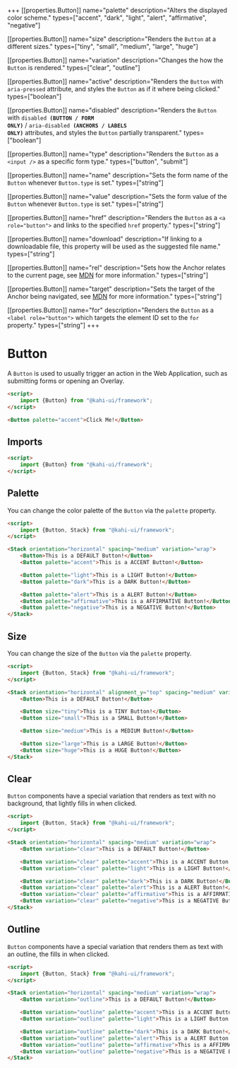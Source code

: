 +++
[[properties.Button]]
name="palette"
description="Alters the displayed color scheme."
types=["accent", "dark", "light", "alert", "affirmative", "negative"]

[[properties.Button]]
name="size"
description="Renders the <code>Button</code> at a different sizes."
types=["tiny", "small", "medium", "large", "huge"]

[[properties.Button]]
name="variation"
description="Changes the how the <code>Button</code> is rendered."
types=["clear", "outline"]

[[properties.Button]]
name="active"
description="Renders the <code>Button</code> with <code>aria-pressed</code> attribute, and styles the <code>Button</code> as if it where being clicked."
types=["boolean"]

[[properties.Button]]
name="disabled"
description="Renders the <code>Button</code> with <code>disabled <strong>(BUTTON / FORM ONLY)</strong></code> / <code>aria-disabled <strong>(ANCHORS / LABELS ONLY)</strong></code> attributes, and styles the <code>Button</code> partially transparent."
types=["boolean"]

[[properties.Button]]
name="type"
description="Renders the <code>Button</code> as a <code>&lt;input /&gt;</code> as a specific form type."
types=["button", "submit"]

[[properties.Button]]
name="name"
description="Sets the form name of the <code>Button</code> whenever <code>Button.type</code> is set."
types=["string"]

[[properties.Button]]
name="value"
description="Sets the form value of the <code>Button</code> whenever <code>Button.type</code> is set."
types=["string"]

[[properties.Button]]
name="href"
description="Renders the <code>Button</code> as a <code>&lt;a role=\"button\"&gt;</code> and links to the specified <code>href</code> property."
types=["string"]

[[properties.Button]]
name="download"
description="If linking to a downloadable file, this property will be used as the suggested file name."
types=["string"]

[[properties.Button]]
name="rel"
description="Sets how the Anchor relates to the current page, see <a href='https://developer.mozilla.org/en-US/docs/Web/HTML/Element/a#attr-rel' rel='noopener noreferrer' target='_blank'>MDN</a> for more information."
types=["string"]

[[properties.Button]]
name="target"
description="Sets the target of the Anchor being navigated, see <a href='https://developer.mozilla.org/en-US/docs/Web/HTML/Element/a#attr-target' rel='noopener noreferrer' target='_blank'>MDN</a> for more information."
types=["string"]

[[properties.Button]]
name="for"
description="Renders the <code>Button</code> as a <code>&lt;label role=\"button\"&gt;</code> which targets the element ID set to the <code>for</code> property."
types=["string"]
+++

# Button

A `Button` is used to usually trigger an action in the Web Application, such as submitting forms or opening an Overlay.

<!-- prettier-ignore -->
```html repl Button Preview
<script>
    import {Button} from "@kahi-ui/framework";
</script>

<Button palette="accent">Click Me!</Button>
```

## Imports

```html default Button Imports
<script>
    import {Button} from "@kahi-ui/framework";
</script>
```

## Palette

You can change the color palette of the `Button` via the `palette` property.

<!-- prettier-ignore -->
```html repl Button Palette
<script>
    import {Button, Stack} from "@kahi-ui/framework";
</script>

<Stack orientation="horizontal" spacing="medium" variation="wrap">
    <Button>This is a DEFAULT Button!</Button>
    <Button palette="accent">This is a ACCENT Button!</Button>

    <Button palette="light">This is a LIGHT Button!</Button>
    <Button palette="dark">This is a DARK Button!</Button>

    <Button palette="alert">This is a ALERT Button!</Button>
    <Button palette="affirmative">This is a AFFIRMATIVE Button!</Button>
    <Button palette="negative">This is a NEGATIVE Button!</Button>
</Stack>
```

## Size

You can change the size of the `Button` via the `palette` property.

<!-- prettier-ignore -->
```html repl Button Size
<script>
    import {Button, Stack} from "@kahi-ui/framework";
</script>

<Stack orientation="horizontal" alignment_y="top" spacing="medium" variation="wrap">
    <Button>This is a DEFAULT Button!</Button>

    <Button size="tiny">This is a TINY Button!</Button>
    <Button size="small">This is a SMALL Button!</Button>

    <Button size="medium">This is a MEDIUM Button!</Button>

    <Button size="large">This is a LARGE Button!</Button>
    <Button size="huge">This is a HUGE Button!</Button>
</Stack>
```

## Clear

`Button` components have a special variation that renders as text with no background, that lightly fills in when clicked.

<!-- prettier-ignore -->
```html repl Button Clear
<script>
    import {Button, Stack} from "@kahi-ui/framework";
</script>

<Stack orientation="horizontal" spacing="medium" variation="wrap">
    <Button variation="clear">This is a DEFAULT Button!</Button>

    <Button variation="clear" palette="accent">This is a ACCENT Button!</Button>
    <Button variation="clear" palette="light">This is a LIGHT Button!</Button>

    <Button variation="clear" palette="dark">This is a DARK Button!</Button>
    <Button variation="clear" palette="alert">This is a ALERT Button!</Button>
    <Button variation="clear" palette="affirmative">This is a AFFIRMATIVE Button!</Button>
    <Button variation="clear" palette="negative">This is a NEGATIVE Button!</Button>
</Stack>
```

## Outline

`Button` components have a special variation that renders them as text with an outline, the fills in when clicked.

<!-- prettier-ignore -->
```html repl Button Outline
<script>
    import {Button, Stack} from "@kahi-ui/framework";
</script>

<Stack orientation="horizontal" spacing="medium" variation="wrap">
    <Button variation="outline">This is a DEFAULT Button!</Button>

    <Button variation="outline" palette="accent">This is a ACCENT Button!</Button>
    <Button variation="outline" palette="light">This is a LIGHT Button!</Button>

    <Button variation="outline" palette="dark">This is a DARK Button!</Button>
    <Button variation="outline" palette="alert">This is a ALERT Button!</Button>
    <Button variation="outline" palette="affirmative">This is a AFFIRMATIVE Button!</Button>
    <Button variation="outline" palette="negative">This is a NEGATIVE Button!</Button>
</Stack>
```
